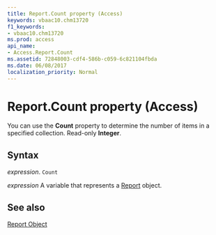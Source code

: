 ```yaml
---
title: Report.Count property (Access)
keywords: vbaac10.chm13720
f1_keywords:
- vbaac10.chm13720
ms.prod: access
api_name:
- Access.Report.Count
ms.assetid: 72848003-cdf4-586b-c059-6c821104fbda
ms.date: 06/08/2017
localization_priority: Normal
---
```



# Report.Count property (Access)

You can use the  **Count** property to determine the number of items in a specified collection. Read-only **Integer**.


## Syntax

_expression_. `Count`

_expression_ A variable that represents a [Report](Access.Report.md) object.


## See also


[Report Object](Access.Report.md)

